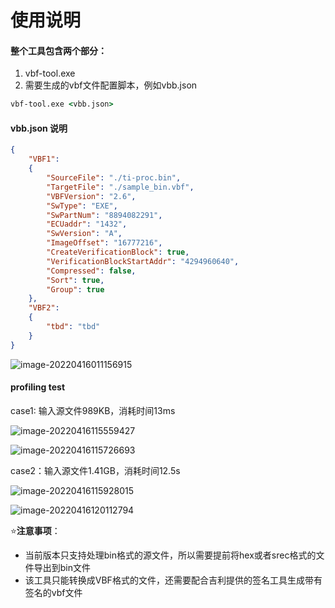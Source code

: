 # 使用说明

#### 整个工具包含两个部分：

1. vbf-tool.exe
2. 需要生成的vbf文件配置脚本，例如vbb.json

```bat
vbf-tool.exe <vbb.json>
```

#### vbb.json 说明

```json
{
    "VBF1":
    {
        "SourceFile": "./ti-proc.bin",
        "TargetFile": "./sample_bin.vbf",
        "VBFVersion": "2.6",
        "SwType": "EXE",
        "SwPartNum": "8894082291",
        "ECUaddr": "1432",
        "SwVersion": "A",
        "ImageOffset": "16777216",
        "CreateVerificationBlock": true,
        "VerificationBlockStartAddr": "4294960640",
        "Compressed": false,
        "Sort": true,
        "Group": true
    },
    "VBF2":
    {
        "tbd": "tbd"  
    }
}
```

![image-20220416011156915](C:\Users\67050\Desktop\ju_zi\image-20220416011156915.png)

#### profiling test

case1: 输入源文件989KB，消耗时间13ms

![image-20220416115559427](C:\d_vault\git_trace\vbf-tool\vbf-tool\vbf_tools\image-20220416115559427.png)

![image-20220416115726693](C:\d_vault\git_trace\vbf-tool\vbf-tool\vbf_tools\image-20220416115726693.png)

case2：输入源文件1.41GB，消耗时间12.5s

![image-20220416115928015](C:\d_vault\git_trace\vbf-tool\vbf-tool\vbf_tools\image-20220416115928015.png)

![image-20220416120112794](C:\d_vault\git_trace\vbf-tool\vbf-tool\vbf_tools\image-20220416120112794.png)

:star:**注意事项**：

- 当前版本只支持处理bin格式的源文件，所以需要提前将hex或者srec格式的文件导出到bin文件
- 该工具只能转换成VBF格式的文件，还需要配合吉利提供的签名工具生成带有签名的vbf文件